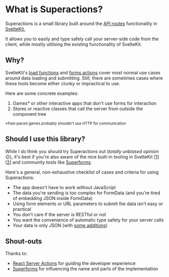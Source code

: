 # What is Superactions?

Superactions is a small library built around the [API routes](https://kit.svelte.dev/docs/routing#server) functionality in [SvelteKit.](https://kit.svelte.dev)

It allows you to easily and type safely call your server-side code from the client, while mostly utilising the existing functionality of SvelteKit.

## Why?

SvelteKit's [load functions](https://kit.svelte.dev/docs/load) and [forms actions](https://kit.svelte.dev/docs/form-actions) cover most normal use cases around data loading and submitting. Still, there are sometimes cases where these tools become either clunky or impractical to use.

Here are some concrete examples:

1. Games\* or other interactive apps that don't use forms for interaction
2. Stores or reactive classes that call the server from outside the component tree

<small>\*Fast-paced games probably shouldn't use HTTP for communication</small>

## Should I use this library?

While I do think you should try Superactions out (_totally unbiased opinion_ 😉), it's best if you're also aware of the nice built-in tooling in SvelteKit [\[1\]](https://kit.svelte.dev/docs/load) [\[2\]](https://kit.svelte.dev/docs/form-actions) and community tools like [Superforms](https://superforms.rocks).

Here's a general, non-exhaustive checklist of cases and criteria for using Superactions:

- The app doesn't have to work without JavaScript
- The data you're sending is too complex for FormData (and you're tired of embedding JSON inside FormData)
- Using form elements or URL parameters to submit the data isn't easy or practical
- You don't care if the server is RESTful or not
- You want the convenience of automatic type safety for your server calls
- Your data is only JSON (with [some additions](/guide/restrictions.md#restrictions))

## Shout-outs

Thanks to:

- [React Server Actions](https://react.dev/reference/rsc/server-actions) for guiding the developer experience
- [Superforms](https://superforms.rocks) for influencing the name and parts of the implementation
